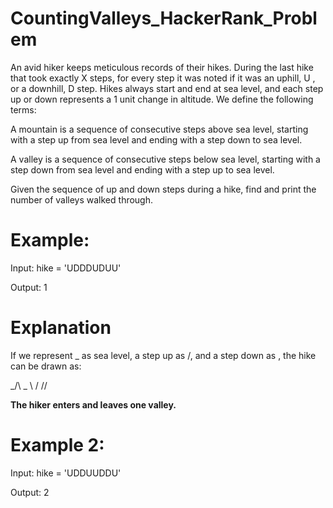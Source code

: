 # CountingValleys_HackerRank_Problem

An avid hiker keeps meticulous records of their hikes. During the last hike that took exactly X steps, for every step it was noted if it was an uphill, U , or a downhill, D step. Hikes always start and end at sea level, and each step up or down represents a 1 unit change in altitude. We define the following terms:

A mountain is a sequence of consecutive steps above sea level, starting with a step up from sea level and ending with a step down to sea level.

A valley is a sequence of consecutive steps below sea level, starting with a step down from sea level and ending with a step up to sea level.

Given the sequence of up and down steps during a hike, find and print the number of valleys walked through.


# Example: 

Input: 
hike = 'UDDDUDUU'

Output:
1


# Explanation

If we represent _ as sea level, a step up as /, and a step down as \, the hike can be drawn as:

_/\      _
   \    /
    \/\/
    
**The hiker enters and leaves one valley.**



# Example 2:

Input: 
hike = 'UDDUUDDU'

Output:
2
